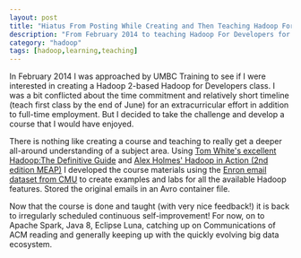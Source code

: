 ```yaml
---
layout: post
title: "Hiatus From Posting While Creating and Then Teaching Hadoop For Developers"
description: "From February 2014 to teaching Hadoop For Developers for UMBC Training took an hiatus from posting"
category: "hadoop"
tags: [hadoop,learning,teaching]
---
```


In February 2014 I was approached by UMBC Training to see if I were interested in creating a Hadoop 2-based Hadoop
for Developers class. I was a bit conflicted about the time commitment and relatively short timeline (teach first
class by the end of June) for an extracurricular effort in addition to full-time employment. But I decided to take
the challenge and develop a course that I would have enjoyed.

There is nothing like creating a course and teaching to really get a deeper all-around understanding of a subject area.
Using [Tom White's excellent Hadoop:The Definitive Guide](http://www.amazon.com/Hadoop-Definitive-Guide-Tom-White/dp/1449311520/) 
and [Alex Holmes' Hadoop in Action (2nd edition MEAP)](http://www.amazon.com/Hadoop-Practice-Alex-Holmes/dp/1617292222)
I developed the course materials using the [Enron email dataset from CMU](http://www.cs.cmu.edu/~enron/) to create
examples and labs for all the available Hadoop features. Stored the original emails in an Avro container file.

Now that the course is done and taught (with very nice feedback!) it is back to irregularly scheduled continuous self-improvement!
For now, on to Apache Spark, Java 8, Eclipse Luna, catching up on Communications of ACM reading and generally keeping up with 
the quickly evolving big data ecosystem.
 
